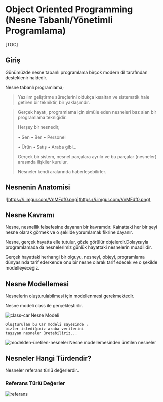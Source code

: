 # Object Oriented Programming (Nesne Tabanlı/Yönetimli Programlama)

[TOC]



## Giriş

Günümüzde nesne tabanlı programlama birçok modern dil tarafından desteklenir haldedir.

Nesne tabanlı programlama;

> Yazılım geliştirme süreçlerini oldukça kısaltan ve sistematik hale getiren bir tekniktir, bir yaklaşımdır.

> Gerçek hayatı, programlama için simüle eden nesneleri baz alan bir programlama tekniğidir.
>
> Herşey bir nesnedir,
>
> • Sen		• Ben		• Personel
>
> • Ürün		• Satış		• Araba    gibi...
>
> Gerçek bir sistem, nesnel parçalara ayrılır ve bu parçalar (nesneler) arasında ilişkiler kurulur.
>
> Nesneler kendi aralarında haberleşebilirler.
>
> 

## Nesnenin Anatomisi

![https://i.imgur.com/VnMFdf0.png](https://i.imgur.com/VnMFdf0.png)

## Nesne Kavramı

Nesne, nesnellik felsefesine dayanan bir kavramdır. Kainattaki her bir şeyi 
nesne olarak görmek ve o şekilde yorumlamak fikrine dayanır.

Nesne, gerçek hayatta elle tutulur, gözle görülür objelerdir.Dolayısıyla 
programlamada da nesnelerimiz günlük hayattaki nesnelerin muadilidir. 

Gerçek hayattaki herhangi bir olguyu, nesneyi, objeyi, programlama dünyasında 
tarif ederkende onu bir nesne olarak tarif edecek ve o şekilde modelleyeceğiz.



## Nesne Modellemesi

Nesnelerin oluşturulabilmesi için modellenmesi gerekmektedir.

Nesne modeli class ile gerçekleştirilir.

<img src="https://i.imgur.com/hvbZdvb.png" alt="class-car" align="left"/>	Nesne Modeli
	







	Oluşturulan bu Car modeli sayesinde ;
	bizler istediğimiz araba verilerini 
	taşıyan nesneler üretebiliriz...



<img src="https://i.imgur.com/Vx8GHwg.png" alt="modelden-üretilen-nesneler" align="left"/>	
	Nesne modellemesinden üretilen nesneler







## Nesneler Hangi Türdendir?

Nesneler referans türlü değerlerdir..

### Referans Türlü Değerler

<img src="https://i.imgur.com/CqzDHpD.png" alt="referans" align="left"/>